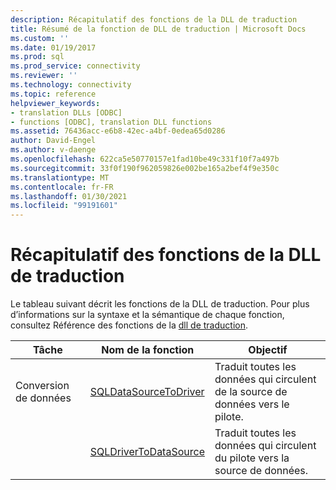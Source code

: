 ```yaml
---
description: Récapitulatif des fonctions de la DLL de traduction
title: Résumé de la fonction de DLL de traduction | Microsoft Docs
ms.custom: ''
ms.date: 01/19/2017
ms.prod: sql
ms.prod_service: connectivity
ms.reviewer: ''
ms.technology: connectivity
ms.topic: reference
helpviewer_keywords:
- translation DLLs [ODBC]
- functions [ODBC], translation DLL functions
ms.assetid: 76436acc-e6b8-42ec-a4bf-0edea65d0286
author: David-Engel
ms.author: v-daenge
ms.openlocfilehash: 622ca5e50770157e1fad10be49c331f10f7a497b
ms.sourcegitcommit: 33f0f190f962059826e002be165a2bef4f9e350c
ms.translationtype: MT
ms.contentlocale: fr-FR
ms.lasthandoff: 01/30/2021
ms.locfileid: "99191601"
---
```

# <a name="translation-dll-function-summary"></a>Récapitulatif des fonctions de la DLL de traduction
Le tableau suivant décrit les fonctions de la DLL de traduction. Pour plus d’informations sur la syntaxe et la sémantique de chaque fonction, consultez Référence des fonctions de la [dll de traduction](../../../odbc/reference/syntax/translation-dll-api-reference.md).  
  
|Tâche|Nom de la fonction|Objectif|  
|----------|-------------------|-------------|  
|Conversion de données|[SQLDataSourceToDriver](../../../odbc/reference/syntax/sqldatasourcetodriver-function.md)|Traduit toutes les données qui circulent de la source de données vers le pilote.|  
||[SQLDriverToDataSource](../../../odbc/reference/syntax/sqldrivertodatasource-function.md)|Traduit toutes les données qui circulent du pilote vers la source de données.|
